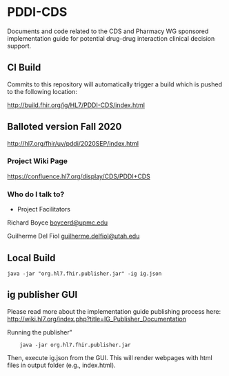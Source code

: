 # PDDI-CDS
Documents and code related to the CDS and Pharmacy WG sponsored implementation guide for potential drug-drug interaction clinical decision support. 

## CI Build
Commits to this repository will automatically trigger a build which is pushed to the following location:

http://build.fhir.org/ig/HL7/PDDI-CDS/index.html

## Balloted version Fall 2020

http://hl7.org/fhir/uv/pddi/2020SEP/index.html

### Project Wiki Page ###

https://confluence.hl7.org/display/CDS/PDDI+CDS

### Who do I talk to? ###

* Project Facilitators

Richard Boyce boycerd@upmc.edu

Guilherme Del Fiol guilherme.delfiol@utah.edu

## Local Build
    java -jar "org.hl7.fhir.publisher.jar" -ig ig.json
       
## ig publisher GUI

Please read more about the implementation guide publishing process here: http://wiki.hl7.org/index.php?title=IG_Publisher_Documentation 

Running the publisher"
```
    java -jar org.hl7.fhir.publisher.jar
```     

Then, execute ig.json from the GUI. This will render webpages with html files in output folder (e.g., index.html).
